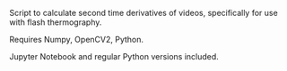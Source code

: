 Script to calculate second time derivatives of videos, specifically for use with flash thermography. 

Requires Numpy, OpenCV2, Python. 

Jupyter Notebook and regular Python versions included. 
